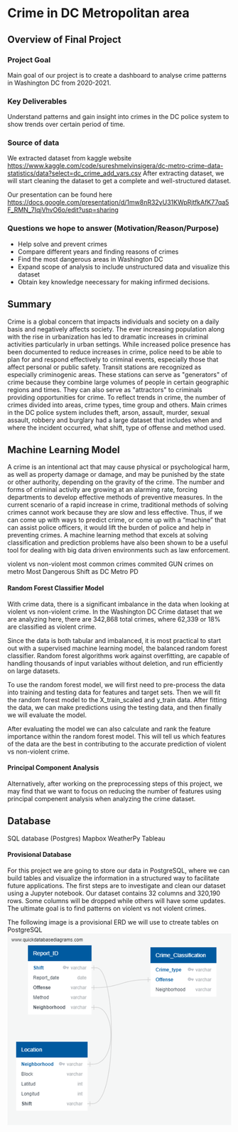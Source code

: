 
# Crime in DC Metropolitan area

## Overview of Final Project

### Project Goal

Main goal of our project is to create a dashboard to analyse crime patterns in Washington DC from 2020-2021.

### Key Deliverables

Understand patterns and gain insight into crimes in the DC police system to show trends over certain period of time. 

### Source of data

We extracted dataset from kaggle website https://www.kaggle.com/code/sureshmelvinsigera/dc-metro-crime-data-statistics/data?select=dc_crime_add_vars.csv
After extracting dataset, we will start cleaning the dataset to get a complete and well-structured dataset.

Our presentation can be found here https://docs.google.com/presentation/d/1mw8nR32yU31KWpRjtfkAfK77qa5F_RMN_7IqjVhvO6o/edit?usp=sharing

### Questions we hope to answer (Motivation/Reason/Purpose)

- Help solve and prevent crimes
- Compare different years and finding reasons of crimes
- Find the most dangerous areas in Washington DC 
- Expand scope of analysis to include unstructured data and visualize this dataset
- Obtain key knowledge neecessary for making infirmed decisions. 

## Summary 

Crime is a global concern that impacts individuals and society on a daily basis and negatively affects society. The ever increasing population along with the rise in urbanization has led to dramatic increases in criminal activities particularly in urban settings. While increased police presence has been documented to reduce increases in crime, police need to be able to plan for and respond effectively to criminal events, especially those that affect personal or public safety. 
Transit stations are recognized as especially criminogenic areas. These stations can serve as "generators" of crime because they combine large volumes of people in certain geographic regions and times. They can also serve as "attractors" to criminals providing opportunities for crime. To reflect trends in crime, the number of crimes divided into areas, crime types, time group and others. Main crimes in the DC police system includes theft, arson, assault, murder, sexual assault, robbery and burglary had a large dataset that includes when and where the incident occurred, what shift, type of offense and method used.


## Machine Learning Model

A crime is an intentional act that may cause physical or psychological harm, as well as property damage or damage, and may be punished by the state or other authority, depending on the gravity of the crime. The number and forms of criminal activity are growing at an alarming rate, forcing departments to develop effective methods of preventive measures. In the current scenario of a rapid increase in crime, traditional methods of solving crimes cannot work because they are slow and less effective. Thus, if we can come up with ways to predict crime, or come up with a “machine” that can assist police officers, it would lift the burden of police and help in preventing crimes. A machine learning method that excels at solving classification and prediction problems have also been shown to be a useful tool for dealing with big data driven environments such as law enforcement.

violent vs non-violent
most common crimes commited
GUN crimes on metro
Most Dangerous Shift as DC Metro PD


#### Random Forest Classifier Model
With crime data, there is a significant imbalance in the data when looking at violent vs non-violent crime.  In the Washington DC Crime dataset that we are analyzing here, there are 342,868 total crimes, where 62,339 or 18% are classified as violent crime.  

Since the data is both tabular and imbalanced, it is most practical to start out with a supervised machine learning model, the balanced random forest classifier.  Random forest algorithms work against overfitting, are capable of handling thousands of input variables without deletion, and run efficiently on large datasets.  

To use the random forest model, we will first need to pre-process the data into training and testing data for features and target sets.  Then we will fit the random forest model to the X_train_scaled and y_train data. After fitting the data, we can make predictions using the testing data, and then finally we will evaluate the model. 

After evaluating the model we can also calculate and rank the feature importance within the random forest model. This will tell us which features of the data are the best in contributing to the accurate prediction of violent vs non-violent crime. 



#### Principal Component Analysis
Alternatively, after working on the preprocessing steps of this project, we may find that we want to focus on reducing the number of features using principal compenent analysis when analyzing the crime dataset.  


## Database

SQL database (Postgres)
Mapbox
WeatherPy
Tableau

#### Provisional Database 

For this project we are going to store our data in PostgreSQL, where we can build tables and visualize the information in a structured way to facilitate future applications. 
The first steps are to investigate and clean our dataset using a Jupyter notebook. Our dataset contains 32 columns and 320,190 rows. Some columns will be dropped while others will have some updates. The ultimate goal is to find patterns on violent vs not violent crimes. 

The following image is a provisional ERD we will use to ctreate tables on PostgreSQL
![DC_Crime.png](https://github.com/dhinton22/Group-Project/blob/Ana/Crime_ERD.png) 


